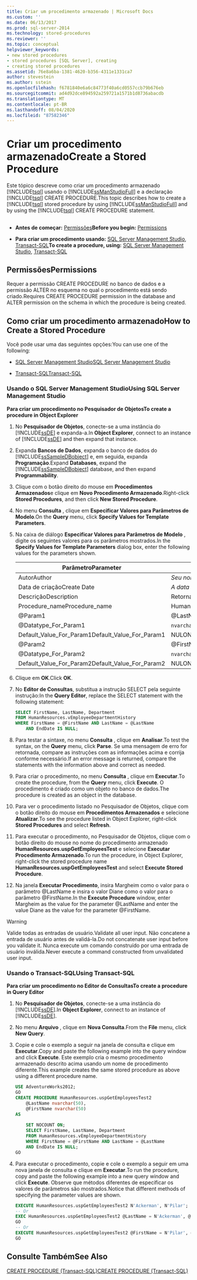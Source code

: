 ```yaml
---
title: Criar um procedimento armazenado | Microsoft Docs
ms.custom: ''
ms.date: 06/13/2017
ms.prod: sql-server-2014
ms.technology: stored-procedures
ms.reviewer: ''
ms.topic: conceptual
helpviewer_keywords:
- new stored procedures
- stored procedures [SQL Server], creating
- creating stored procedures
ms.assetid: 76e8a6ba-1381-4620-b356-4311e1331ca7
author: stevestein
ms.author: sstein
ms.openlocfilehash: f6781840e6a6c84773f40a6cd0557ccb79b676eb
ms.sourcegitcommit: ad4d92dce894592a259721a1571b1d8736abacdb
ms.translationtype: MT
ms.contentlocale: pt-BR
ms.lasthandoff: 08/04/2020
ms.locfileid: "87582346"
---
```

# <a name="create-a-stored-procedure"></a><span data-ttu-id="daa9f-102">Criar um procedimento armazenado</span><span class="sxs-lookup"><span data-stu-id="daa9f-102">Create a Stored Procedure</span></span>
  <span data-ttu-id="daa9f-103">Este tópico descreve como criar um procedimento armazenado [!INCLUDE[tsql](../../includes/tsql-md.md)] usando o [!INCLUDE[ssManStudioFull](../../includes/ssmanstudiofull-md.md)] e a declaração [!INCLUDE[tsql](../../includes/tsql-md.md)] CREATE PROCEDURE.</span><span class="sxs-lookup"><span data-stu-id="daa9f-103">This topic describes how to create a [!INCLUDE[tsql](../../includes/tsql-md.md)] stored procedure by using [!INCLUDE[ssManStudioFull](../../includes/ssmanstudiofull-md.md)] and by using the [!INCLUDE[tsql](../../includes/tsql-md.md)] CREATE PROCEDURE statement.</span></span>  
  
##  <a name="Top"></a>   
-   <span data-ttu-id="daa9f-104">**Antes de começar:**  [Permissões](#Permissions)</span><span class="sxs-lookup"><span data-stu-id="daa9f-104">**Before you begin:**  [Permissions](#Permissions)</span></span>  
  
-   <span data-ttu-id="daa9f-105">**Para criar um procedimento usando:**  [SQL Server Management Studio](#SSMSProcedure), [Transact-SQL](#TsqlProcedure)</span><span class="sxs-lookup"><span data-stu-id="daa9f-105">**To create a procedure, using:**  [SQL Server Management Studio](#SSMSProcedure), [Transact-SQL](#TsqlProcedure)</span></span>  
  
##  <a name="permissions"></a><a name="Permissions"></a> <span data-ttu-id="daa9f-106">Permissões</span><span class="sxs-lookup"><span data-stu-id="daa9f-106">Permissions</span></span>  
 <span data-ttu-id="daa9f-107">Requer a permissão CREATE PROCEDURE no banco de dados e a permissão ALTER no esquema no qual o procedimento está sendo criado.</span><span class="sxs-lookup"><span data-stu-id="daa9f-107">Requires CREATE PROCEDURE permission in the database and ALTER permission on the schema in which the procedure is being created.</span></span>  
  
##  <a name="how-to-create-a-stored-procedure"></a><a name="Procedures"></a> <span data-ttu-id="daa9f-108">Como criar um procedimento armazenado</span><span class="sxs-lookup"><span data-stu-id="daa9f-108">How to Create a Stored Procedure</span></span>  
 <span data-ttu-id="daa9f-109">Você pode usar uma das seguintes opções:</span><span class="sxs-lookup"><span data-stu-id="daa9f-109">You can use one of the following:</span></span>  
  
-   [<span data-ttu-id="daa9f-110">SQL Server Management Studio</span><span class="sxs-lookup"><span data-stu-id="daa9f-110">SQL Server Management Studio</span></span>](#SSMSProcedure)  
  
-   [<span data-ttu-id="daa9f-111">Transact-SQL</span><span class="sxs-lookup"><span data-stu-id="daa9f-111">Transact-SQL</span></span>](#TsqlProcedure)  
  
###  <a name="using-sql-server-management-studio"></a><a name="SSMSProcedure"></a> <span data-ttu-id="daa9f-112">Usando o SQL Server Management Studio</span><span class="sxs-lookup"><span data-stu-id="daa9f-112">Using SQL Server Management Studio</span></span>  
 <span data-ttu-id="daa9f-113">**Para criar um procedimento no Pesquisador de Objetos**</span><span class="sxs-lookup"><span data-stu-id="daa9f-113">**To create a procedure in Object Explorer**</span></span>  
  
1.  <span data-ttu-id="daa9f-114">No **Pesquisador de Objetos**, conecte-se a uma instância do [!INCLUDE[ssDE](../../includes/ssde-md.md)] e expanda-a.</span><span class="sxs-lookup"><span data-stu-id="daa9f-114">In **Object Explorer**, connect to an instance of [!INCLUDE[ssDE](../../includes/ssde-md.md)] and then expand that instance.</span></span>  
  
2.  <span data-ttu-id="daa9f-115">Expanda **Bancos de Dados**, expanda o banco de dados do [!INCLUDE[ssSampleDBobject](../../includes/sssampledbobject-md.md)] e, em seguida, expanda **Programação**.</span><span class="sxs-lookup"><span data-stu-id="daa9f-115">Expand **Databases**, expand the [!INCLUDE[ssSampleDBobject](../../includes/sssampledbobject-md.md)] database, and then expand **Programmability**.</span></span>  
  
3.  <span data-ttu-id="daa9f-116">Clique com o botão direito do mouse em **Procedimentos Armazenados**e clique em **Novo Procedimento Armazenado**.</span><span class="sxs-lookup"><span data-stu-id="daa9f-116">Right-click **Stored Procedures**, and then click **New Stored Procedure**.</span></span>  
  
4.  <span data-ttu-id="daa9f-117">No menu **Consulta** , clique em **Especificar Valores para Parâmetros de Modelo**.</span><span class="sxs-lookup"><span data-stu-id="daa9f-117">On the **Query** menu, click **Specify Values for Template Parameters**.</span></span>  
  
5.  <span data-ttu-id="daa9f-118">Na caixa de diálogo **Especificar Valores para Parâmetros de Modelo** , digite os seguintes valores para os parâmetros mostrados.</span><span class="sxs-lookup"><span data-stu-id="daa9f-118">In the **Specify Values for Template Parameters** dialog box, enter the following values for the parameters shown.</span></span>  
  
    |<span data-ttu-id="daa9f-119">Parâmetro</span><span class="sxs-lookup"><span data-stu-id="daa9f-119">Parameter</span></span>|<span data-ttu-id="daa9f-120">Valor</span><span class="sxs-lookup"><span data-stu-id="daa9f-120">Value</span></span>|  
    |---------------|-----------|  
    |<span data-ttu-id="daa9f-121">Autor</span><span class="sxs-lookup"><span data-stu-id="daa9f-121">Author</span></span>|<span data-ttu-id="daa9f-122">*Seu nome*</span><span class="sxs-lookup"><span data-stu-id="daa9f-122">*Your name*</span></span>|  
    |<span data-ttu-id="daa9f-123">Data de criação</span><span class="sxs-lookup"><span data-stu-id="daa9f-123">Create Date</span></span>|<span data-ttu-id="daa9f-124">*A data de hoje*</span><span class="sxs-lookup"><span data-stu-id="daa9f-124">*Today's date*</span></span>|  
    |<span data-ttu-id="daa9f-125">Descrição</span><span class="sxs-lookup"><span data-stu-id="daa9f-125">Description</span></span>|<span data-ttu-id="daa9f-126">Retorna dados de funcionário.</span><span class="sxs-lookup"><span data-stu-id="daa9f-126">Returns employee data.</span></span>|  
    |<span data-ttu-id="daa9f-127">Procedure_name</span><span class="sxs-lookup"><span data-stu-id="daa9f-127">Procedure_name</span></span>|<span data-ttu-id="daa9f-128">HumanResources.uspGetEmployeesTest</span><span class="sxs-lookup"><span data-stu-id="daa9f-128">HumanResources.uspGetEmployeesTest</span></span>|  
    |@Param1|@LastName|  
    |@Datatype_For_Param1|<span data-ttu-id="daa9f-129">`nvarchar`(50)</span><span class="sxs-lookup"><span data-stu-id="daa9f-129">`nvarchar`(50)</span></span>|  
    |<span data-ttu-id="daa9f-130">Default_Value_For_Param1</span><span class="sxs-lookup"><span data-stu-id="daa9f-130">Default_Value_For_Param1</span></span>|<span data-ttu-id="daa9f-131">NULO</span><span class="sxs-lookup"><span data-stu-id="daa9f-131">NULL</span></span>|  
    |@Param2|@FirstName|  
    |@Datatype_For_Param2|<span data-ttu-id="daa9f-132">`nvarchar`(50)</span><span class="sxs-lookup"><span data-stu-id="daa9f-132">`nvarchar`(50)</span></span>|  
    |<span data-ttu-id="daa9f-133">Default_Value_For_Param2</span><span class="sxs-lookup"><span data-stu-id="daa9f-133">Default_Value_For_Param2</span></span>|<span data-ttu-id="daa9f-134">NULO</span><span class="sxs-lookup"><span data-stu-id="daa9f-134">NULL</span></span>|  
  
6.  <span data-ttu-id="daa9f-135">Clique em **OK**.</span><span class="sxs-lookup"><span data-stu-id="daa9f-135">Click **OK**.</span></span>  
  
7.  <span data-ttu-id="daa9f-136">No **Editor de Consultas**, substitua a instrução SELECT pela seguinte instrução:</span><span class="sxs-lookup"><span data-stu-id="daa9f-136">In the **Query Editor**, replace the SELECT statement with the following statement:</span></span>  
  
    ```sql  
    SELECT FirstName, LastName, Department  
    FROM HumanResources.vEmployeeDepartmentHistory  
    WHERE FirstName = @FirstName AND LastName = @LastName  
        AND EndDate IS NULL;  
    ```  
  
8.  <span data-ttu-id="daa9f-137">Para testar a sintaxe, no menu **Consulta** , clique em **Analisar**.</span><span class="sxs-lookup"><span data-stu-id="daa9f-137">To test the syntax, on the **Query** menu, click **Parse**.</span></span> <span data-ttu-id="daa9f-138">Se uma mensagem de erro for retornada, compare as instruções com as informações acima e corrija conforme necessário.</span><span class="sxs-lookup"><span data-stu-id="daa9f-138">If an error message is returned, compare the statements with the information above and correct as needed.</span></span>  
  
9. <span data-ttu-id="daa9f-139">Para criar o procedimento, no menu **Consulta** , clique em **Executar**.</span><span class="sxs-lookup"><span data-stu-id="daa9f-139">To create the procedure, from  the **Query** menu, click **Execute**.</span></span> <span data-ttu-id="daa9f-140">O procedimento é criado como um objeto no banco de dados.</span><span class="sxs-lookup"><span data-stu-id="daa9f-140">The procedure is created as an object in the database.</span></span>  
  
10. <span data-ttu-id="daa9f-141">Para ver o procedimento listado no Pesquisador de Objetos, clique com o botão direito do mouse em **Procedimentos Armazenados** e selecione **Atualizar**.</span><span class="sxs-lookup"><span data-stu-id="daa9f-141">To see the procedure listed in Object Explorer, right-click **Stored Procedures** and select **Refresh**.</span></span>  
  
11. <span data-ttu-id="daa9f-142">Para executar o procedimento, no Pesquisador de Objetos, clique com o botão direito do mouse no nome do procedimento armazenado **HumanResources.uspGetEmployeesTest** e selecione **Executar Procedimento Armazenado**.</span><span class="sxs-lookup"><span data-stu-id="daa9f-142">To run the procedure, in Object Explorer, right-click the stored procedure name **HumanResources.uspGetEmployeesTest** and select **Execute Stored Procedure**.</span></span>  
  
12. <span data-ttu-id="daa9f-143">Na janela **Executar Procedimento**, insira Margheim como o valor para o parâmetro @LastName e insira o valor Diane como o valor para o parâmetro @FirstName.</span><span class="sxs-lookup"><span data-stu-id="daa9f-143">In the **Execute Procedure** window, enter Margheim as the value for the parameter @LastName and enter the value Diane as the value for the parameter @FirstName.</span></span>  
  
> [!WARNING]  
>  <span data-ttu-id="daa9f-144">Valide todas as entradas de usuário.</span><span class="sxs-lookup"><span data-stu-id="daa9f-144">Validate all user input.</span></span> <span data-ttu-id="daa9f-145">Não concatene a entrada de usuário antes de validá-la.</span><span class="sxs-lookup"><span data-stu-id="daa9f-145">Do not concatenate user input before you validate it.</span></span> <span data-ttu-id="daa9f-146">Nunca execute um comando construído por uma entrada de usuário inválida.</span><span class="sxs-lookup"><span data-stu-id="daa9f-146">Never execute a command constructed from unvalidated user input.</span></span>  
  
###  <a name="using-transact-sql"></a><a name="TsqlProcedure"></a> <span data-ttu-id="daa9f-147">Usando o Transact-SQL</span><span class="sxs-lookup"><span data-stu-id="daa9f-147">Using Transact-SQL</span></span>  
 <span data-ttu-id="daa9f-148">**Para criar um procedimento no Editor de Consultas**</span><span class="sxs-lookup"><span data-stu-id="daa9f-148">**To create a procedure in Query Editor**</span></span>  
  
1.  <span data-ttu-id="daa9f-149">No **Pesquisador de Objetos**, conecte-se a uma instância do [!INCLUDE[ssDE](../../includes/ssde-md.md)].</span><span class="sxs-lookup"><span data-stu-id="daa9f-149">In **Object Explorer**, connect to an instance of [!INCLUDE[ssDE](../../includes/ssde-md.md)].</span></span>  
  
2.  <span data-ttu-id="daa9f-150">No menu **Arquivo** , clique em **Nova Consulta**.</span><span class="sxs-lookup"><span data-stu-id="daa9f-150">From the **File** menu, click **New Query**.</span></span>  
  
3.  <span data-ttu-id="daa9f-151">Copie e cole o exemplo a seguir na janela de consulta e clique em **Executar**.</span><span class="sxs-lookup"><span data-stu-id="daa9f-151">Copy and paste the following example into the query window and click **Execute**.</span></span> <span data-ttu-id="daa9f-152">Este exemplo cria o mesmo procedimento armazenado descrito acima usando um nome de procedimento diferente.</span><span class="sxs-lookup"><span data-stu-id="daa9f-152">This example creates the same stored procedure as above using a different procedure name.</span></span>  
  
    ```sql
    USE AdventureWorks2012;  
    GO  
    CREATE PROCEDURE HumanResources.uspGetEmployeesTest2   
        @LastName nvarchar(50),   
        @FirstName nvarchar(50)   
    AS
  
        SET NOCOUNT ON;  
        SELECT FirstName, LastName, Department  
        FROM HumanResources.vEmployeeDepartmentHistory  
        WHERE FirstName = @FirstName AND LastName = @LastName  
        AND EndDate IS NULL;  
    GO
    ```  
  
4.  <span data-ttu-id="daa9f-153">Para executar o procedimento, copie e cole o exemplo a seguir em uma nova janela de consulta e clique em **Executar**.</span><span class="sxs-lookup"><span data-stu-id="daa9f-153">To run the procedure, copy and paste the following example into a new query window and click **Execute**.</span></span> <span data-ttu-id="daa9f-154">Observe que métodos diferentes de especificar os valores de parâmetros são mostrados.</span><span class="sxs-lookup"><span data-stu-id="daa9f-154">Notice that different methods of specifying the parameter values are shown.</span></span>  
  
    ```sql
    EXECUTE HumanResources.uspGetEmployeesTest2 N'Ackerman', N'Pilar';  
    -- Or  
    EXEC HumanResources.uspGetEmployeesTest2 @LastName = N'Ackerman', @FirstName = N'Pilar';  
    GO  
    -- Or  
    EXECUTE HumanResources.uspGetEmployeesTest2 @FirstName = N'Pilar', @LastName = N'Ackerman';  
    GO
    ```  
  
## <a name="see-also"></a><span data-ttu-id="daa9f-155">Consulte Também</span><span class="sxs-lookup"><span data-stu-id="daa9f-155">See Also</span></span>  
 [<span data-ttu-id="daa9f-156">CREATE PROCEDURE &#40;Transact-SQL&#41;</span><span class="sxs-lookup"><span data-stu-id="daa9f-156">CREATE PROCEDURE &#40;Transact-SQL&#41;</span></span>](/sql/t-sql/statements/create-procedure-transact-sql)  
  